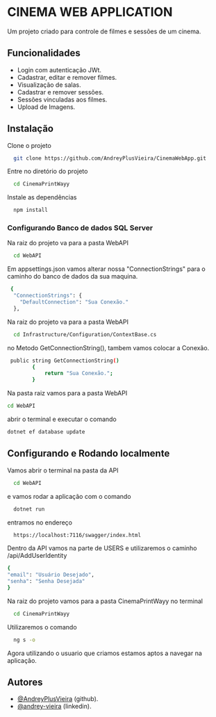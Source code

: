 # CINEMA WEB APPLICATION

Um projeto criado para controle de filmes e sessões de um cinema.

## Funcionalidades

- Login com autenticação JWt.
- Cadastrar, editar e remover filmes.
- Visualização de salas.
- Cadastrar e remover sessões.
- Sessões vinculadas aos filmes.
- Upload de Imagens.

## Instalação

Clone o projeto

```bash
  git clone https://github.com/AndreyPlusVieira/CinemaWebApp.git
```

Entre no diretório do projeto

```bash
  cd CinemaPrintWayy
```

Instale as dependências

```bash
  npm install
```

### Configurando Banco de dados SQL Server

Na raiz do projeto va para a pasta WebAPI

```bash
  cd WebAPI
```

Em appsettings.json vamos alterar nossa "ConnectionStrings" para o caminho do banco de dados da sua maquina.

```bash
 {
  "ConnectionStrings": {
    "DefaultConnection": "Sua Conexão."
  },
```

Na raiz do projeto va para a pasta WebAPI

```bash
  cd Infrastructure/Configuration/ContextBase.cs
```

no Metodo GetConnectionString(), tambem vamos colocar a Conexão.

```bash
 public string GetConnectionString()
        {
            return "Sua Conexão.";
        }
```

Na pasta raiz vamos para a pasta WebAPI

```bash
cd WebAPI
```

abrir o terminal e executar o comando

```bash
dotnet ef database update
```

## Configurando e Rodando localmente

Vamos abrir o terminal na pasta da API

```bash
  cd WebAPI
```

e vamos rodar a aplicação com o comando

```bash
  dotnet run
```

entramos no endereço

```bash
  https://localhost:7116/swagger/index.html
```

Dentro da API vamos na parte de USERS e utilizaremos o caminho /api/AddUserIdentity

```bash
{
"email": "Usuário Desejado",
"senha": "Senha Desejada"
}
```

Na raiz do projeto vamos para a pasta CinemaPrintWayy no terminal

```bash
  cd CinemaPrintWayy
```

Utilizaremos o comando

```bash
  ng s -o
```

Agora utilizando o usuario que criamos estamos aptos a navegar na aplicação.

## Autores

- [@AndreyPlusVieira](https://github.com/AndreyPlusVieira) (github).
- [@andrey-vieira](https://www.linkedin.com/in/andrey-vieira/) (linkedin).
